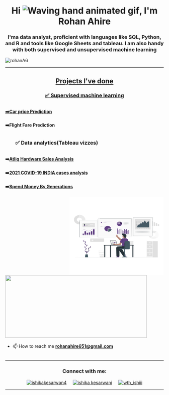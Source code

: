 <h1 align="center">Hi <img src="https://raw.githubusercontent.com/nixin72/nixin72/master/wave.gif" 
         alt="Waving hand animated gif"
         height="45"
         width="45" />, I'm Rohan Ahire</h1>
<h3 align="center">
I'ma data analyst, proficient with languages like SQL, Python, and R and tools like Google Sheets and tableau. I am also handy with both supervised  and unsupervised  machine learning 
 
</h3>
<p align="left"> <img src="https://komarev.com/ghpvc/?username=rohanA6&label=Profile%20views&color=0e75b6&style=flat" alt="rohanA6" /> </p>
<p>
<a align= "center" href="https://github.com/rohanA6">
<hr>
<h2> Projects I've done </h2>
<h3 style="margin-bottom: 2rem;">✅ Supervised machine learning</h3>
<h4>➡️<a href="https://carprice-predictionapp.herokuapp.com/">Car price Prediction</a> </h4>
<h4>➡️Flight Fare Prediction </h4>

<h3 style="margin: 2rem;">✅ Data analytics(Tableau vizzes)</h3>
<h4>➡️<a href="https://public.tableau.com/views/AtliqHardwareSalesAnalysis/AtliqHarware?:language=en-US&:display_count=n&:origin=viz_share_link">Atliq Hardware Sales Analysis</a></h4>
<h4>➡️<a href="https://public.tableau.com/views/2021COVID-19INDIAcasesanalysis/Dashboard1?:language=en-US&:display_count=n&:origin=viz_share_link">2021 COVID-19 INDIA cases analysis</a></h4>
<h4>➡️<a href="https://public.tableau.com/views/SpendMoneyByGenerations/MonrySpantByGeneration?:language=en-US&:display_count=n&:origin=viz_share_link">Spend Money By Generations</a></h4>

<img align="right" height="250" width="300" padding="2 rem" src="Data.png" /> </a>
</p>
<img height="200px" width="450" src="https://github-readme-stats.vercel.app/api?username=rohanA6&count_private=true&theme=radical&show_icons=true" />

- 📫 How to reach me **rohanahire651@gmail.com**
<br><br>
<hr>

<h3 align="center">Connect with me:</h3>
<p align="center">
<a href="https://twitter.com/ishikakesarwan4" target="blank"><img align="center" src="https://img.icons8.com/cute-clipart/64/000000/twitter.png" alt="ishikakesarwan4" height="50" width="50" /></a> &nbsp;&nbsp;&nbsp;
<a href="https://www.linkedin.com/in/ishika-kesarwani-3b32811a6/" target="blank"><img align="center" src="https://img.icons8.com/cute-clipart/64/000000/linkedin.png" alt="ishika kesarwani" height="50" width="50" /></a>&nbsp;&nbsp;&nbsp;&nbsp;
<a href="https://instagram.com/wth_ishiii" target="blank"><img align="center" src="https://img.icons8.com/cute-clipart/64/000000/instagram-new.png" alt="wth_ishiii" height="50" width="50" /></a>
</p>


<hr>


